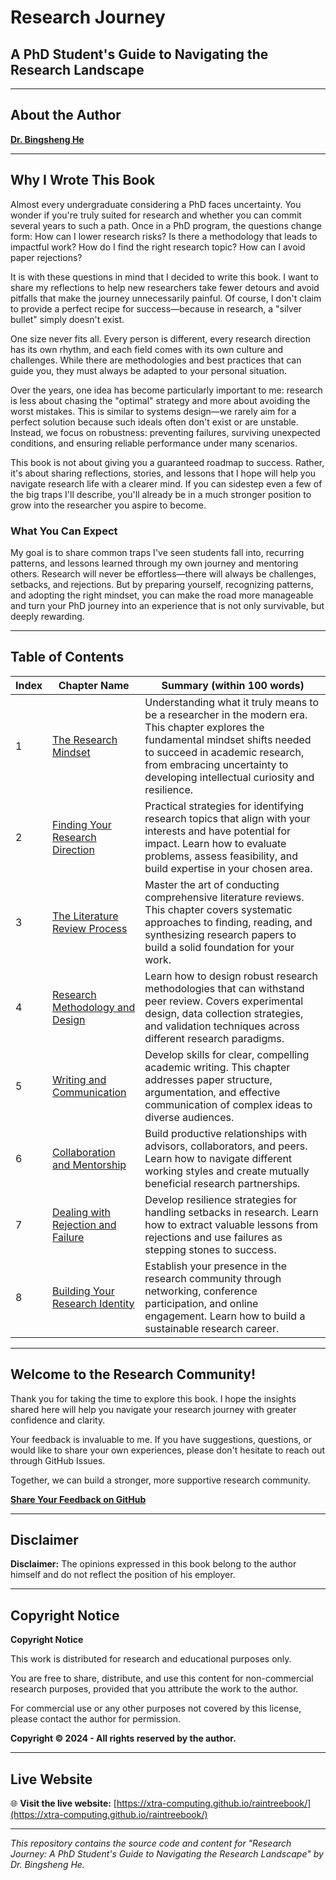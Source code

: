 # Research Journey
## A PhD Student's Guide to Navigating the Research Landscape

---

## About the Author
**[Dr. Bingsheng He](https://www.comp.nus.edu.sg/~hebs/)**

---

## Why I Wrote This Book

Almost every undergraduate considering a PhD faces uncertainty. You wonder if you're truly suited for research and whether you can commit several years to such a path. Once in a PhD program, the questions change form: How can I lower research risks? Is there a methodology that leads to impactful work? How do I find the right research topic? How can I avoid paper rejections?

It is with these questions in mind that I decided to write this book. I want to share my reflections to help new researchers take fewer detours and avoid pitfalls that make the journey unnecessarily painful. Of course, I don't claim to provide a perfect recipe for success—because in research, a "silver bullet" simply doesn't exist.

One size never fits all. Every person is different, every research direction has its own rhythm, and each field comes with its own culture and challenges. While there are methodologies and best practices that can guide you, they must always be adapted to your personal situation.

Over the years, one idea has become particularly important to me: research is less about chasing the "optimal" strategy and more about avoiding the worst mistakes. This is similar to systems design—we rarely aim for a perfect solution because such ideals often don't exist or are unstable. Instead, we focus on robustness: preventing failures, surviving unexpected conditions, and ensuring reliable performance under many scenarios.

This book is not about giving you a guaranteed roadmap to success. Rather, it's about sharing reflections, stories, and lessons that I hope will help you navigate research life with a clearer mind. If you can sidestep even a few of the big traps I'll describe, you'll already be in a much stronger position to grow into the researcher you aspire to become.

### What You Can Expect

My goal is to share common traps I've seen students fall into, recurring patterns, and lessons learned through my own journey and mentoring others. Research will never be effortless—there will always be challenges, setbacks, and rejections. But by preparing yourself, recognizing patterns, and adopting the right mindset, you can make the road more manageable and turn your PhD journey into an experience that is not only survivable, but deeply rewarding.

---

## Table of Contents

| Index | Chapter Name | Summary (within 100 words) |
|-------|--------------|----------------------------|
| 1 | [The Research Mindset](#chapter1) | Understanding what it truly means to be a researcher in the modern era. This chapter explores the fundamental mindset shifts needed to succeed in academic research, from embracing uncertainty to developing intellectual curiosity and resilience. |
| 2 | [Finding Your Research Direction](#chapter2) | Practical strategies for identifying research topics that align with your interests and have potential for impact. Learn how to evaluate problems, assess feasibility, and build expertise in your chosen area. |
| 3 | [The Literature Review Process](#chapter3) | Master the art of conducting comprehensive literature reviews. This chapter covers systematic approaches to finding, reading, and synthesizing research papers to build a solid foundation for your work. |
| 4 | [Research Methodology and Design](#chapter4) | Learn how to design robust research methodologies that can withstand peer review. Covers experimental design, data collection strategies, and validation techniques across different research paradigms. |
| 5 | [Writing and Communication](#chapter5) | Develop skills for clear, compelling academic writing. This chapter addresses paper structure, argumentation, and effective communication of complex ideas to diverse audiences. |
| 6 | [Collaboration and Mentorship](#chapter6) | Build productive relationships with advisors, collaborators, and peers. Learn how to navigate different working styles and create mutually beneficial research partnerships. |
| 7 | [Dealing with Rejection and Failure](#chapter7) | Develop resilience strategies for handling setbacks in research. Learn how to extract valuable lessons from rejections and use failures as stepping stones to success. |
| 8 | [Building Your Research Identity](#chapter8) | Establish your presence in the research community through networking, conference participation, and online engagement. Learn how to build a sustainable research career. |

---

## Welcome to the Research Community!

Thank you for taking the time to explore this book. I hope the insights shared here will help you navigate your research journey with greater confidence and clarity.

Your feedback is invaluable to me. If you have suggestions, questions, or would like to share your own experiences, please don't hesitate to reach out through GitHub Issues.

Together, we can build a stronger, more supportive research community.

**[Share Your Feedback on GitHub](https://github.com/Xtra-Computing/raintreebook/issues)**

---

## Disclaimer

**Disclaimer:** The opinions expressed in this book belong to the author himself and do not reflect the position of his employer.

---

## Copyright Notice

**Copyright Notice**

This work is distributed for research and educational purposes only.

You are free to share, distribute, and use this content for non-commercial research purposes, provided that you attribute the work to the author.

For commercial use or any other purposes not covered by this license, please contact the author for permission.

**Copyright © 2024 - All rights reserved by the author.**

---

## Live Website

🌐 **Visit the live website:** [https://xtra-computing.github.io/raintreebook/](https://xtra-computing.github.io/raintreebook/)

---

*This repository contains the source code and content for "Research Journey: A PhD Student's Guide to Navigating the Research Landscape" by Dr. Bingsheng He.*
